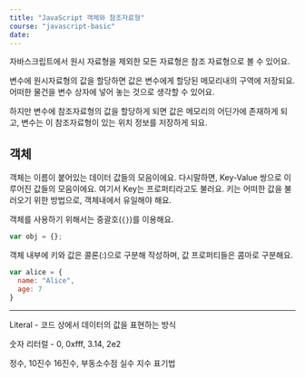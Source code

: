 ```yaml
---
title: "JavaScript 객체와 참조자료형"
course: "javascript-basic"
date: 
---
```




자바스크립트에서 원시 자료형을 제외한 모든 자료형은 참조 자료형으로 볼 수 있어요. 

변수에 원시자료형의 값을 할당하면 값은 변수에게 할당된 메모리내의 구역에 저장되요. 어떠한 물건을 변수 상자에 넣어 놓는 것으로 생각할 수 있어요.

하지만 변수에 참조자료형의 값을 할당하게 되면 값은 메모리의 어딘가에 존재하게 되고, 변수는 이 참조자료형이 있는 위치 정보를 저장하게 되요.



## 객체

객체는 이름이 붙어있는 데이터 값들의 모음이에요. 다시말하면, Key-Value 쌍으로 이루어진 값들의 모음이에요. 여기서 Key는 프로퍼티라고도 불러요. 키는 어떠한 값을 불러오기 위한 방법으로, 객체내에서 유일해야 해요.

객체를 사용하기 위해서는 중괄호(`{}`)를 이용해요.

```js
var obj = {};
```



객체 내부에 키와 값은 콜론(:)으로 구분해 작성하며, 값 프로퍼티들은 콤마로 구분해요. 

```js
var alice = {
  name: "Alice",
  age: 7
}
```







---

Literal - 코드 상에서 데이터의 값을 표현하는 방식

숫자 리터럴 - 0, 0xfff, 3.14, 2e2

정수, 10진수 16진수, 부동소수점  실수 지수 표기법





